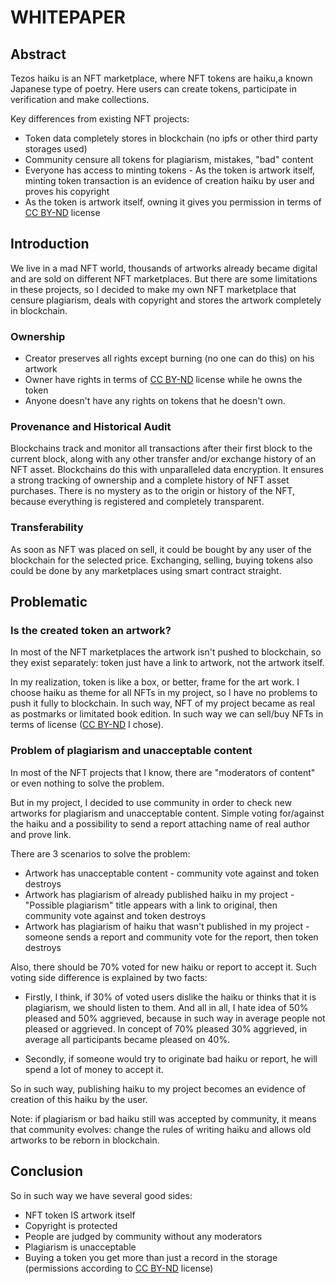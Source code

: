 # WHITEPAPER
## Abstract
Tezos haiku is an NFT marketplace, where NFT tokens are haiku,a known Japanese type of poetry. Here users can create tokens, participate in verification and make collections.

Key differences from existing NFT projects:
- Token data completely stores in blockchain (no ipfs or other third party storages used)
- Community censure all tokens for plagiarism, mistakes, "bad" content
- Everyone has access to minting tokens - As the token is artwork itself, minting token transaction is an evidence of creation haiku by user and proves his copyright
- As the token is artwork itself, owning it gives you permission in terms of [CC BY-ND](https://creativecommons.org/licenses/by-nd/2.0) license

## Introduction
We live in a mad NFT world, thousands of artworks already became digital and are sold on different NFT marketplaces. But there are some limitations in these projects, so I decided to make my own NFT marketplace that censure plagiarism, deals with copyright and stores the artwork completely in blockchain.

### Ownership
- Creator preserves all rights except burning (no one can do this) on his artwork
- Owner have rights in terms of [CC BY-ND](https://creativecommons.org/licenses/by-nd/2.0) license while he owns the token
- Anyone doesn't have any rights on tokens that he doesn't own.

### Provenance and Historical Audit
Blockchains track and monitor all transactions after their first block to the current block, along with any other transfer and/or exchange history of an NFT asset. Blockchains do this with unparalleled data encryption. It ensures a strong tracking of ownership and a complete history of NFT asset purchases. There is no mystery as to the origin or history of the NFT, because everything is registered and completely transparent.

### Transferability
As soon as NFT was placed on sell, it could be bought by any user of the blockchain for the selected price. Exchanging, selling, buying tokens also could be done by any marketplaces using smart contract straight.

## Problematic
### Is the created token an artwork?
In most of the NFT marketplaces the artwork isn't pushed to blockchain, so they exist separately: token just have a link to artwork, not the artwork itself.

In my realization, token is like a box, or better, frame for the art work. I choose haiku as theme for all NFTs in my project, so I have no problems to push it fully to blockchain. In such way, NFT of my project became as real as postmarks or limitated book edition. In such way we can sell/buy NFTs in terms of license ([CC BY-ND](https://creativecommons.org/licenses/by-nd/2.0) I chose).

### Problem of plagiarism and unacceptable content
In most of the NFT projects that I know, there are "moderators of content" or even nothing to solve the problem.

But in my project, I decided to use community in order to check new artworks for plagiarism and unacceptable content. Simple voting for/against the haiku and a possibility to send a report attaching name of real author and prove link.

There are 3 scenarios to solve the problem:
- Artwork has unacceptable content - community vote against and token destroys
- Artwork has plagiarism of already published haiku in my project - "Possible plagiarism" title appears with a link to original, then community vote against and token destroys
- Artwork has plagiarism of haiku that wasn't published in my project - someone sends a report and community vote for the report, then token destroys

Also, there should be 70% voted for new haiku or report to accept it. Such voting side difference is explained by two facts:

- Firstly, I think, if 30% of voted users dislike the haiku or thinks that it is plagiarism, we should listen to them. And all in all, I hate idea of 50% pleased and 50% aggrieved, because in such way in average people not pleased or aggrieved. In concept of 70% pleased 30% aggrieved, in average all participants became pleased on 40%.

- Secondly, if someone would try to originate bad haiku or report, he will spend a lot of money to accept it.

So in such way, publishing haiku to my project becomes an evidence of creation of this haiku by the user.

Note: if plagiarism or bad haiku still was accepted by community, it means that community evolves: change the rules of writing haiku and allows old artworks to be reborn in blockchain.

## Conclusion
So in such way we have several good sides:
- NFT token IS artwork itself
- Copyright is protected
- People are judged by community without any moderators
- Plagiarism is unacceptable
- Buying a token you get more than just a record in the storage (permissions according to [CC BY-ND](https://creativecommons.org/licenses/by-nd/2.0) license)
